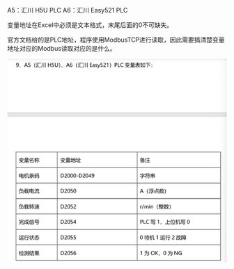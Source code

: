 A5：汇川 H5U PLC
A6：汇川 Easy521 PLC

变量地址在Excel中必须是文本格式，末尾后面的0不可缺失。

官方文档给的是PLC地址，程序使用ModbusTCP进行读取，因此需要搞清楚变量地址对应的Modbus读取对应的是什么。



![image-20250730165321088](./assets/image-20250730165321088.png)
